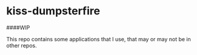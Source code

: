 # kiss-dumpsterfire

####WIP

This repo contains some applications that I use, that may or may not be in other repos.


